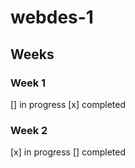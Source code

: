 # webdes-1

## Weeks

### Week 1

[] in progress
[x] completed

### Week 2

[x] in progress
[] completed